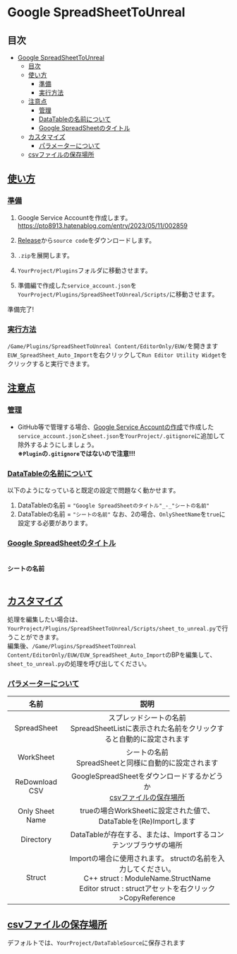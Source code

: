 # Google SpreadSheetToUnreal

<!-- <a href="https://github.com/pto8913/GoogleSheetToUnreal/blob/master/README_English.md">English</a> -->

## 目次
- [Google SpreadSheetToUnreal](#google-spreadsheettounreal)
  - [目次](#目次)
  - [使い方](#使い方)
    - [準備](#準備)
    - [実行方法](#実行方法)
  - [注意点](#注意点)
    - [管理](#管理)
    - [DataTableの名前について](#datatableの名前について)
    - [Google SpreadSheetのタイトル](#google-spreadsheetのタイトル)
  - [カスタマイズ](#カスタマイズ)
    - [パラメーターについて](#パラメーターについて)
  - [csvファイルの保存場所](#csvファイルの保存場所)

## [使い方](#目次)
### [準備](#目次)
1. Google Service Accountを作成します。<br> https://pto8913.hatenablog.com/entry/2023/05/11/002859
2. [Release](https://github.com/pto8913/SpreadSheetToUnreal/releases/tag/v1.0.0)から`source code`をダウンロードします。
<img src="https://raw.githubusercontent.com/pto8913/SpreadSheetToUnreal/master/Resources/release.png" alt="" /><br>

3. `.zip`を展開します。
<img src="https://raw.githubusercontent.com/pto8913/SpreadSheetToUnreal/master/Resources/tenkai.png" alt="" /><br>

4. `YourProject/Plugins`フォルダに移動させます。
<img src="https://raw.githubusercontent.com/pto8913/SpreadSheetToUnreal/master/Resources/plugin.png" alt="" /><br>

5. 準備編で作成した`service_account.json`を`YourProject/Plugins/SpreadSheetToUnreal/Scripts/`に移動させます。
<img src="https://raw.githubusercontent.com/pto8913/SpreadSheetToUnreal/master/Resources/service.png" alt="" /><br>

準備完了!<br>

### [実行方法](#目次)
`/Game/Plugins/SpreadSheetToUnreal Content/EditorOnly/EUW/`を開きます<br>
`EUW_SpreadSheet_Auto_Import`を右クリックして`Run Editor Utility Widget`をクリックすると実行できます。<br>
<img src="https://raw.githubusercontent.com/pto8913/SpreadSheetToUnreal/master/Resources/where.png" alt="" /><br>
<img src="https://raw.githubusercontent.com/pto8913/SpreadSheetToUnreal/master/Resources/run.png" alt="" /><br>
<img src="https://raw.githubusercontent.com/pto8913/SpreadSheetToUnreal/master/Resources/icon.png" alt="" />

## [注意点](#目次)
### [管理](#目次)
- GitHub等で管理する場合、<a href="https://pto8913.hatenablog.com/entry/2023/05/11/002859">Google Service Accountの作成</a>で作成した`service_account.json`と`sheet.json`を`YourProject/.gitignore`に追加して除外するようにしましょう。<br>
**※`Plugin`の`.gitignore`ではないので注意!!!**
  
### [DataTableの名前について](#目次)
以下のようになっていると既定の設定で問題なく動かせます。<br>
1. DataTableの名前 = `"Google SpreadSheetのタイトル"_-_"シートの名前"`
2. DataTableの名前 = `"シートの名前"`
なお、2の場合、`OnlySheetName`を`true`に設定する必要があります。<br>

### [Google SpreadSheetのタイトル](#目次)
<img src="https://raw.githubusercontent.com/pto8913/SpreadSheetToUnreal/master/Resources/SpreadSheetTitle.png" alt="" />
<h4>シートの名前</h4>
<img src="https://raw.githubusercontent.com/pto8913/SpreadSheetToUnreal/master/Resources/SheetName.png" alt="" />

## [カスタマイズ](#目次)
処理を編集したい場合は、`YourProject/Plugins/SpreadSheetToUnreal/Scripts/sheet_to_unreal.py`で行うことができます。<br>
編集後、`/Game/Plugins/SpreadSheetToUnreal Content/EditorOnly/EUW/EUW_SpreadSheet_Auto_Import`のBPを編集して、`sheet_to_unreal.py`の処理を呼び出してください。
<img src="https://raw.githubusercontent.com/pto8913/SpreadSheetToUnreal/master/Resources/customize.png" alt="" />

### [パラメーターについて](#目次)
| 名前 | 説明 |
|:---:|:---:|
| SpreadSheet | スプレッドシートの名前<br>SpreadSheetListに表示された名前をクリックすると自動的に設定されます |
| WorkSheet | シートの名前<br>SpreadSheetと同様に自動的に設定されます |
| ReDownload CSV | GoogleSpreadSheetをダウンロードするかどうか<br>[csvファイルの保存場所](#csvファイルの保存場所) |
| Only Sheet Name | trueの場合WorkSheetに設定された値で、DataTableを(Re)Importします |
| Directory | DataTableが存在する、または、Importするコンテンツブラウザの場所 |
| Struct | Importの場合に使用されます。 structの名前を入力してください。<br>C++ struct : ModuleName.StructName<br>Editor struct : structアセットを右クリック>CopyReference<br><img src="https://raw.githubusercontent.com/pto8913/SpreadSheetToUnreal/master/Resources/whatisstruct.png" alt="" /> |

## [csvファイルの保存場所](#目次)
デフォルトでは、`YourProject/DataTableSource`に保存されます